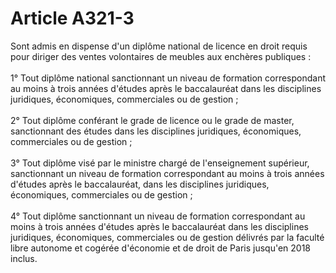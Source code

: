 # Article A321-3

<p>Sont admis en dispense d'un diplôme national de licence en droit requis pour diriger des ventes volontaires de meubles aux enchères publiques : <br/><br/>1° Tout diplôme national sanctionnant un niveau de formation correspondant au moins à trois années d'études après le baccalauréat dans les disciplines juridiques, économiques, commerciales ou de gestion ; <br/><br/>2° Tout diplôme conférant le grade de licence ou le grade de master, sanctionnant des études dans les disciplines juridiques, économiques, commerciales ou de gestion ; <br/><br/>3° Tout diplôme visé par le ministre chargé de l'enseignement supérieur, sanctionnant un niveau de formation correspondant au moins à trois années d'études après le baccalauréat, dans les disciplines juridiques, économiques, commerciales ou de gestion ; <br/><br/>4° Tout diplôme sanctionnant un niveau de formation correspondant au moins à trois années d'études après le baccalauréat dans les disciplines juridiques, économiques, commerciales ou de gestion délivrés par la faculté libre autonome et cogérée d'économie et de droit de Paris jusqu'en 2018 inclus.<br/></p>